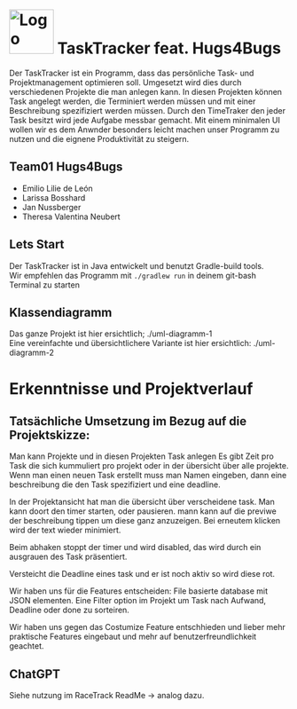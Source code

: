 # <a href="https://github.zhaw.ch/PM2-IT22tbZH-wahl-krea/team1-hugsforbugs-projekt1-racetrack"><img src="https://cdn-icons-png.flaticon.com/512/785/785104.png" alt="Logo" width="80" height="80"></a> TaskTracker feat. Hugs4Bugs

Der TaskTracker ist ein Programm, dass das persönliche Task- und Projektmanagement optimieren soll.
Umgesetzt wird dies durch verschiedenen Projekte die man anlegen kann.
In diesen Projekten können Task angelegt werden, die Terminiert werden müssen und mit einer Beschreibung spezifiziert werden müssen.
Durch den TimeTraker den jeder Task besitzt wird jede Aufgabe messbar gemacht.
Mit einem minimalen UI wollen wir es dem Anwnder besonders leicht machen unser Programm zu nutzen und die eignene Produktivität zu steigern.

## Team01 Hugs4Bugs

* Emilio Lilie de León
* Larissa Bosshard
* Jan Nussberger
* Theresa Valentina Neubert

## Lets Start

Der TaskTracker ist in Java entwickelt und benutzt Gradle-build tools.<br>
Wir empfehlen das Programm mit ```./gradlew run``` in deinem git-bash Terminal zu starten

## Klassendiagramm

Das ganze Projekt ist hier ersichtlich; ./uml-diagramm-1 <br>
Eine vereinfachte und übersichtlichere Variante ist hier ersichtlich: ./uml-diagramm-2

# Erkenntnisse und Projektverlauf

## Tatsächliche Umsetzung im Bezug auf die Projektskizze:

Man kann Projekte und in diesen Projekten Task anlegen
Es gibt Zeit pro Task die sich kummuliert pro projekt oder in der übersicht über alle projekte.
Wenn man einen neuen Task erstellt muss man Namen eingeben, dann eine beschreibung die den Task spezifiziert und eine deadline. 

In der Projektansicht hat man die übersicht über verscheidene task. Man kann doort den timer starten, oder pausieren. mann kann auf die previwe der beschreibung tippen um diese ganz anzuzeigen. Bei erneutem klicken wird der text wieder minimiert.

Beim abhaken stoppt der timer und wird disabled, das wird durch ein ausgrauen des Task präsentiert.

Versteicht die Deadline eines task und er ist noch aktiv so wird diese rot.

Wir haben uns für die Features entscheiden:
File basierte database mit JSON elementen.
Eine Filter option im Projekt um Task nach Aufwand, Deadline oder done zu sorteiren.

Wir haben uns gegen das Costumize Feature entschhieden und lieber mehr praktische Features eingebaut und mehr auf benutzerfreundlichkeit geachtet.

## ChatGPT
Siehe nutzung im RaceTrack ReadMe -> analog dazu.

